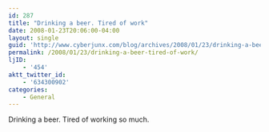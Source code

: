 ```yaml
---
id: 287
title: "Drinking a beer. Tired of work"
date: 2008-01-23T20:06:00-04:00
layout: single
guid: 'http://www.cyberjunx.com/blog/archives/2008/01/23/drinking-a-beer-tired-of-work/'
permalink: /2008/01/23/drinking-a-beer-tired-of-work/
ljID:
    - '454'
aktt_twitter_id:
    - '634300902'
categories:
    - General
---
```


Drinking a beer. Tired of working so much.